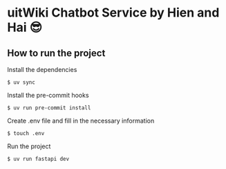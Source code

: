 # uitWiki Chatbot Service by Hien and Hai 😎

## How to run the project
Install the dependencies
```console
$ uv sync
```

Install the pre-commit hooks
```console
$ uv run pre-commit install
```

Create .env file and fill in the necessary information
```console
$ touch .env
```

Run the project
```console
$ uv run fastapi dev
```